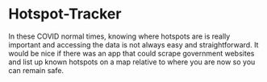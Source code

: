# Hotspot-Tracker
In these COVID normal times, knowing where hotspots are is really important and accessing the data is not always easy and straightforward.  It would be nice if there was an app that could scrape government websites and list up known hotspots on a map relative to where you are now so you can remain safe.

